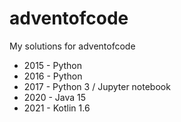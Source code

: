 # adventofcode
My solutions for adventofcode 
- 2015 - Python
- 2016 - Python
- 2017 - Python 3 / Jupyter notebook
- 2020 - Java 15
- 2021 - Kotlin 1.6